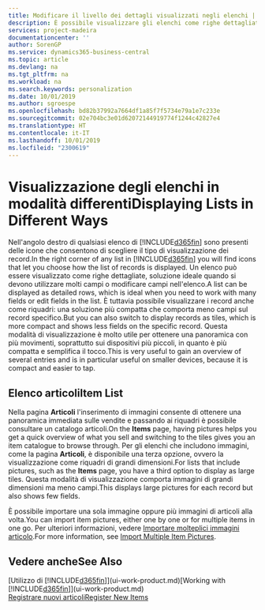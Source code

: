 ```yaml
---
title: Modificare il livello dei dettagli visualizzati negli elenchi | Documenti Microsoft
description: È possibile visualizzare gli elenchi come righe dettagliate che forniscono la maggior parte delle informazioni oppure come riquadri facili da analizzare visivamente e che possono includere miniature.
services: project-madeira
documentationcenter: ''
author: SorenGP
ms.service: dynamics365-business-central
ms.topic: article
ms.devlang: na
ms.tgt_pltfrm: na
ms.workload: na
ms.search.keywords: personalization
ms.date: 10/01/2019
ms.author: sgroespe
ms.openlocfilehash: bd82b37992a7664df1a85f7f5734e79a1e7c233e
ms.sourcegitcommit: 02e704bc3e01d62072144919774f1244c42827e4
ms.translationtype: HT
ms.contentlocale: it-IT
ms.lasthandoff: 10/01/2019
ms.locfileid: "2300619"
---
```

# <a name="displaying-lists-in-different-ways"></a><span data-ttu-id="657e3-103">Visualizzazione degli elenchi in modalità differenti</span><span class="sxs-lookup"><span data-stu-id="657e3-103">Displaying Lists in Different Ways</span></span>
<span data-ttu-id="657e3-104">Nell'angolo destro di qualsiasi elenco di [!INCLUDE[d365fin](includes/d365fin_md.md)] sono presenti delle icone che consentono di scegliere il tipo di visualizzazione dei record.</span><span class="sxs-lookup"><span data-stu-id="657e3-104">In the right corner of any list in [!INCLUDE[d365fin](includes/d365fin_md.md)] you will find icons that let you choose how the list of records is displayed.</span></span> <span data-ttu-id="657e3-105">Un elenco può essere visualizzato come righe dettagliate, soluzione ideale quando si devono utilizzare molti campi o modificare campi nell'elenco.</span><span class="sxs-lookup"><span data-stu-id="657e3-105">A list can be displayed as detailed rows, which is ideal when you need to work with many fields or edit fields in the list.</span></span> <span data-ttu-id="657e3-106">È tuttavia possibile visualizzare i record anche come riquadri: una soluzione più compatta che comporta meno campi sul record specifico.</span><span class="sxs-lookup"><span data-stu-id="657e3-106">But you can also switch to display records as tiles, which is more compact and shows less fields on the specific record.</span></span> <span data-ttu-id="657e3-107">Questa modalità di visualizzazione è molto utile per ottenere una panoramica con più movimenti, soprattutto sui dispositivi più piccoli, in quanto è più compatta e semplifica il tocco.</span><span class="sxs-lookup"><span data-stu-id="657e3-107">This is very useful to gain an overview of several entries and is in particular useful on smaller devices, because it is compact and easier to tap.</span></span>

## <a name="item-list"></a><span data-ttu-id="657e3-108">Elenco articoli</span><span class="sxs-lookup"><span data-stu-id="657e3-108">Item List</span></span>
<span data-ttu-id="657e3-109">Nella pagina **Articoli** l'inserimento di immagini consente di ottenere una panoramica immediata sulle vendite e passando ai riquadri è possibile consultare un catalogo articoli.</span><span class="sxs-lookup"><span data-stu-id="657e3-109">On the **Items** page, having pictures helps you get a quick overview of what you sell and switching to the tiles gives you an item catalogue to browse through.</span></span> <span data-ttu-id="657e3-110">Per gli elenchi che includono immagini, come la pagina **Articoli**, è disponibile una terza opzione, ovvero la visualizzazione come riquadri di grandi dimensioni.</span><span class="sxs-lookup"><span data-stu-id="657e3-110">For lists that include pictures, such as the **Items** page, you have a third option to display as large tiles.</span></span> <span data-ttu-id="657e3-111">Questa modalità di visualizzazione comporta immagini di grandi dimensioni ma meno campi.</span><span class="sxs-lookup"><span data-stu-id="657e3-111">This displays large pictures for each record but also shows few fields.</span></span>

<span data-ttu-id="657e3-112">È possibile importare una sola immagine oppure più immagini di articoli alla volta.</span><span class="sxs-lookup"><span data-stu-id="657e3-112">You can import item pictures, either one by one or for multiple items in one go.</span></span> <span data-ttu-id="657e3-113">Per ulteriori informazioni, vedere [Importare molteplici immagini articolo](inventory-how-import-item-pictures.md).</span><span class="sxs-lookup"><span data-stu-id="657e3-113">For more information, see [Import Multiple Item Pictures](inventory-how-import-item-pictures.md).</span></span>  

## <a name="see-also"></a><span data-ttu-id="657e3-114">Vedere anche</span><span class="sxs-lookup"><span data-stu-id="657e3-114">See Also</span></span>
<span data-ttu-id="657e3-115">[Utilizzo di [!INCLUDE[d365fin](includes/d365fin_md.md)]](ui-work-product.md)</span><span class="sxs-lookup"><span data-stu-id="657e3-115">[Working with [!INCLUDE[d365fin](includes/d365fin_md.md)]](ui-work-product.md)</span></span>  
[<span data-ttu-id="657e3-116">Registrare nuovi articoli</span><span class="sxs-lookup"><span data-stu-id="657e3-116">Register New Items</span></span>](inventory-how-register-new-items.md)  
